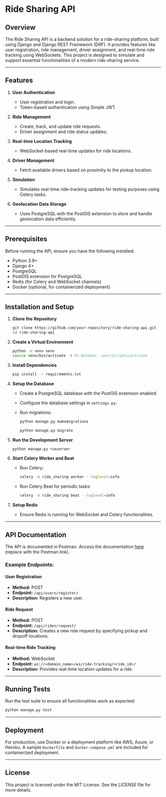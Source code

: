 # Ride Sharing API

## Overview

The Ride Sharing API is a backend solution for a ride-sharing platform, built using Django and Django REST Framework (DRF). It provides features like user registration, ride management, driver assignment, and real-time ride tracking using WebSockets. This project is designed to simulate and support essential functionalities of a modern ride-sharing service.

---

## Features

1. **User Authentication**

   * User registration and login.
   * Token-based authentication using Simple JWT.

2. **Ride Management**

   * Create, track, and update ride requests.
   * Driver assignment and ride status updates.

3. **Real-time Location Tracking**

   * WebSocket-based real-time updates for ride locations.

4. **Driver Management**

   * Fetch available drivers based on proximity to the pickup location.

5. **Simulation**

   * Simulates real-time ride-tracking updates for testing purposes using Celery tasks.

6. **Geolocation Data Storage**

   * Uses PostgreSQL with the PostGIS extension to store and handle geolocation data efficiently.

---

## Prerequisites

Before running the API, ensure you have the following installed:

* Python 3.9+
* Django 4+
* PostgreSQL
* PostGIS extension for PostgreSQL
* Redis (for Celery and WebSocket channels)
* Docker (optional, for containerized deployment)

---

## Installation and Setup

1. **Clone the Repository**

   ```bash
   git clone https://github.com/your-repository/ride-sharing-api.git
   cd ride-sharing-api
   ```

2. **Create a Virtual Environment**

   ```bash
   python -m venv venv
   source venv/bin/activate  # On Windows: venv\Scripts\activate
   ```

3. **Install Dependencies**

   ```bash
   pip install -r requirements.txt
   ```

4. **Setup the Database**

   * Create a PostgreSQL database with the PostGIS extension enabled.
   * Configure the database settings in `settings.py`.
   * Run migrations:

     ```bash
     python manage.py makemigrations
     ```
     ```bash
     python manage.py migrate
     ```

5. **Run the Development Server**

   ```bash
   python manage.py runserver
   ```

6. **Start Celery Worker and Beat**

   * Run Celery:

     ```bash
     celery -A ride_sharing worker --loglevel=info
     ```
   * Run Celery Beat for periodic tasks:

     ```bash
     celery -A ride_sharing beat --loglevel=info
     ```

7. **Setup Redis**

   * Ensure Redis is running for WebSocket and Celery functionalities.

---

## API Documentation

The API is documented in Postman. Access the documentation [here](#) (replace with the Postman link).

### Example Endpoints:

#### **User Registration**

* **Method:** POST
* **Endpoint:** `/api/users/register/`
* **Description:** Registers a new user.

#### **Ride Request**

* **Method:** POST
* **Endpoint:** `/api/rides/request/`
* **Description:** Creates a new ride request by specifying pickup and dropoff locations.

#### **Real-time Ride Tracking**

* **Method:** WebSocket
* **Endpoint:** `ws://<domain_name>/ws/ride-tracking/<ride_id>/`
* **Description:** Provides real-time location updates for a ride.

---

## Running Tests

Run the test suite to ensure all functionalities work as expected:

```bash
python manage.py test
```

---

## Deployment

For production, use Docker or a deployment platform like AWS, Azure, or Heroku. A sample `Dockerfile` and `docker-compose.yml` are included for containerized deployment.

---

## License

This project is licensed under the MIT License. See the LICENSE file for more details.
